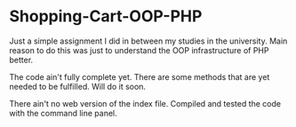 # Shopping-Cart-OOP-PHP
Just a simple assignment I did in between my studies in the university. Main reason to do this was just to understand the OOP infrastructure of PHP better. 

The code ain't fully complete yet. There are some methods that are yet needed to be fulfilled. Will do it soon. 

There ain't no web version of the index file. Compiled and tested the code with the command line panel. 
